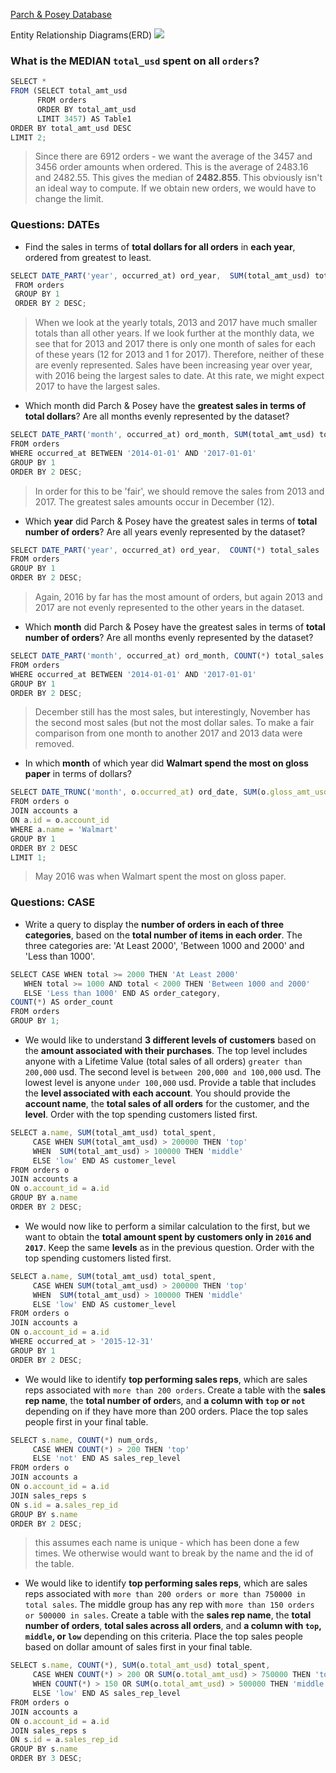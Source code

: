 [Parch & Posey Database](https://video.udacity-data.com/topher/2020/May/5eb5533b_parch-and-posey/parch-and-posey.sql)

Entity Relationship Diagrams(ERD)
![](https://video.udacity-data.com/topher/2017/October/59e946e7_erd/erd.png)

### What is the MEDIAN **`total_usd`** spent on all **`orders`**?
```javascript
SELECT *
FROM (SELECT total_amt_usd
      FROM orders
      ORDER BY total_amt_usd
      LIMIT 3457) AS Table1
ORDER BY total_amt_usd DESC
LIMIT 2;
```

> Since there are 6912 orders - we want the average of the 3457 and 3456 order amounts when ordered. This is the average of 2483.16 and 2482.55. This gives the median of **2482.855**. This obviously isn't an ideal way to compute. If we obtain new orders, we would have to change the limit. 

### Questions: DATEs

- Find the sales in terms of **total dollars for all orders** in **each year**, ordered from greatest to least.

```javascript
SELECT DATE_PART('year', occurred_at) ord_year,  SUM(total_amt_usd) total_spent
 FROM orders
 GROUP BY 1
 ORDER BY 2 DESC;
```
> When we look at the yearly totals, 2013 and 2017 have much smaller totals than all other years. If we look further at the monthly data, we see that for 2013 and 2017 there is only one month of sales for each of these years (12 for 2013 and 1 for 2017). Therefore, neither of these are evenly represented. Sales have been increasing year over year, with 2016 being the largest sales to date. At this rate, we might expect 2017 to have the largest sales.

- Which month did Parch & Posey have the **greatest sales in terms of total dollars**? Are all months evenly represented by the dataset?

```javascript
SELECT DATE_PART('month', occurred_at) ord_month, SUM(total_amt_usd) total_spent
FROM orders
WHERE occurred_at BETWEEN '2014-01-01' AND '2017-01-01'
GROUP BY 1
ORDER BY 2 DESC; 
```
> In order for this to be 'fair', we should remove the sales from 2013 and 2017. The greatest sales amounts occur in December (12).

- Which **year** did Parch & Posey have the greatest sales in terms of **total number of orders**? Are all years evenly represented by the dataset?

```javascript
SELECT DATE_PART('year', occurred_at) ord_year,  COUNT(*) total_sales
FROM orders
GROUP BY 1
ORDER BY 2 DESC;
```
> Again, 2016 by far has the most amount of orders, but again 2013 and 2017 are not evenly represented to the other years in the dataset.

- Which **month** did Parch & Posey have the greatest sales in terms of **total number of orders**? Are all months evenly represented by the dataset?

```javascript
SELECT DATE_PART('month', occurred_at) ord_month, COUNT(*) total_sales
FROM orders
WHERE occurred_at BETWEEN '2014-01-01' AND '2017-01-01'
GROUP BY 1
ORDER BY 2 DESC; 
```
> December still has the most sales, but interestingly, November has the second most sales (but not the most dollar sales. To make a fair comparison from one month to another 2017 and 2013 data were removed.

- In which **month** of which year did **Walmart spend the most on gloss paper** in terms of dollars?

```javascript
SELECT DATE_TRUNC('month', o.occurred_at) ord_date, SUM(o.gloss_amt_usd) tot_spent
FROM orders o 
JOIN accounts a
ON a.id = o.account_id
WHERE a.name = 'Walmart'
GROUP BY 1
ORDER BY 2 DESC
LIMIT 1;
```
> May 2016 was when Walmart spent the most on gloss paper.

### Questions: CASE

- Write a query to display the **number of orders in each of three categories**, based on the **total number of items in each order**. The three categories are: 'At Least 2000', 'Between 1000 and 2000' and 'Less than 1000'.

```javascript
SELECT CASE WHEN total >= 2000 THEN 'At Least 2000'
   WHEN total >= 1000 AND total < 2000 THEN 'Between 1000 and 2000'
   ELSE 'Less than 1000' END AS order_category,
COUNT(*) AS order_count
FROM orders
GROUP BY 1;
```

- We would like to understand **3 different levels of customers** based on the **amount associated with their purchases**. The top level includes anyone with a Lifetime Value (total sales of all orders) `greater than 200,000` usd. The second level is `between 200,000 and 100,000` usd. The lowest level is anyone `under 100,000` usd. Provide a table that includes the **level associated with each account**. You should provide the **account name**, the **total sales of all orders** for the customer, and the **level**. Order with the top spending customers listed first.

```javascript
SELECT a.name, SUM(total_amt_usd) total_spent, 
     CASE WHEN SUM(total_amt_usd) > 200000 THEN 'top'
     WHEN  SUM(total_amt_usd) > 100000 THEN 'middle'
     ELSE 'low' END AS customer_level
FROM orders o
JOIN accounts a
ON o.account_id = a.id 
GROUP BY a.name
ORDER BY 2 DESC;
```

- We would now like to perform a similar calculation to the first, but we want to obtain the **total amount spent by customers only in `2016` and `2017`**. Keep the same **levels** as in the previous question. Order with the top spending customers listed first.

```javascript
SELECT a.name, SUM(total_amt_usd) total_spent, 
     CASE WHEN SUM(total_amt_usd) > 200000 THEN 'top'
     WHEN  SUM(total_amt_usd) > 100000 THEN 'middle'
     ELSE 'low' END AS customer_level
FROM orders o
JOIN accounts a
ON o.account_id = a.id
WHERE occurred_at > '2015-12-31' 
GROUP BY 1
ORDER BY 2 DESC;
```

- We would like to identify **top performing sales reps**, which are sales reps associated with `more than 200 orders`. Create a table with the **sales rep name**, the **total number of order**s, and **a column with `top` or `not`** depending on if they have more than 200 orders. Place the top sales people first in your final table.

```javascript
SELECT s.name, COUNT(*) num_ords,
     CASE WHEN COUNT(*) > 200 THEN 'top'
     ELSE 'not' END AS sales_rep_level
FROM orders o
JOIN accounts a
ON o.account_id = a.id 
JOIN sales_reps s
ON s.id = a.sales_rep_id
GROUP BY s.name
ORDER BY 2 DESC;
```
> this assumes each name is unique - which has been done a few times. We otherwise would want to break by the name and the id of the table.

- We would like to identify **top performing sales reps**, which are sales reps associated with `more than 200 orders or more than 750000 in total sales`. The middle group has any rep with `more than 150 orders or 500000 in sales`. Create a table with the **sales rep name**, the **total number of orders**, **total sales across all orders**, and **a column with `top`, `middle`, or `low`** depending on this criteria. Place the top sales people based on dollar amount of sales first in your final table.

```javascript
SELECT s.name, COUNT(*), SUM(o.total_amt_usd) total_spent, 
     CASE WHEN COUNT(*) > 200 OR SUM(o.total_amt_usd) > 750000 THEN 'top'
     WHEN COUNT(*) > 150 OR SUM(o.total_amt_usd) > 500000 THEN 'middle'
     ELSE 'low' END AS sales_rep_level
FROM orders o
JOIN accounts a
ON o.account_id = a.id 
JOIN sales_reps s
ON s.id = a.sales_rep_id
GROUP BY s.name
ORDER BY 3 DESC;
```


